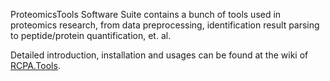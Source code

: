ProteomicsTools Software Suite contains a bunch of tools used in proteomics research, from data preprocessing, identification result parsing to peptide/protein quantification, et. al.

Detailed introduction, installation and usages can be found at the wiki of [RCPA.Tools](https://github.com/shengqh/RCPA.Tools/wiki).

